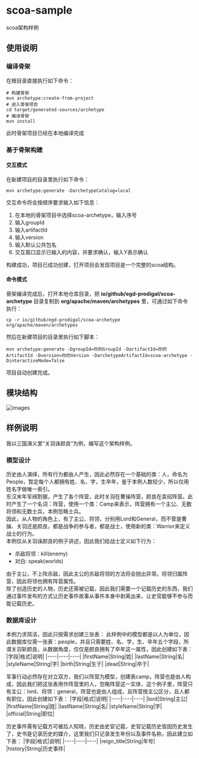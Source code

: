 # scoa-sample
scoa架构样例


## 使用说明
### 编译骨架
在根目录直接执行如下命令：
```shell
# 构建骨架
mvn archetype:create-from-project
# 进入骨架项目
cd target/generated-sources/archetype
# 编译骨架
mvn install
```
此时骨架项目已经在本地编译完成
### 基于骨架构建
#### 交互模式
在新建项目的目录里执行如下命令：
```shell
mvn archetype:generate -DarchetypeCatalog=local
```
交互命令将会按顺序要求输入如下信息：
1. 在本地的骨架项目中选择scoa-archetype，输入序号
2. 输入groupId
3. 输入artifactId
4. 输入version
5. 输入默认公共包名
6. 交互窗口显示已输入的内容，并要求确认，输入Y表示确认  

构建成功，项目已成功创建，打开项目会发现项目是一个完整的scoa结构。
#### 命令模式
骨架编译完成后，打开本地仓库目录，把 **io/github/egd-prodigal/scoa-archetype** 目录复制到 **org/apache/maven/archetypes** 里，可通过如下命令执行：
```shell
cp -r io/github/egd-prodigal/scoa-archetype org/apache/maven/archetypes
```
然后在新建项目的目录里执行如下脚本：
```shell
mvn archetype:generate -DgroupId=你的GroupId -DartifactId=你的ArtifactId -Dversion=你的Version -DarchetypeArtifactId=scoa-archetype -DinteractiveMode=false
```
项目自动创建完成。

## 模块结构
![images](https://yeemin.site/scoa/scoa.png)

## 样例说明
我以三国演义里“关羽诛颜良”为例，编写这个架构样例。  

### 模型设计
历史由人演绎，所有行为都由人产生，因此必然存在一个基础的类：人，命名为People，暂定每个人都拥有姓、名、字，生卒年，鉴于本例人数较少，所以仅用姓名字做唯一索引。  
东汉末年军阀割据，产生了各个阵营，此时关羽在曹操阵营，颜良在袁绍阵营。此时产生了一个名词：阵营，使用一个类：Camp来表示，阵营拥有一个主公、无数将领和无数士兵，本例忽略士兵。  
因此，从人物的角色上，有了主公、将领，分别用Lord和General，而不管是曹操、关羽还是颜良，都是战争的参与者，都是战士，使用新的类：Warrior来定义战士的行为。  
本例仅从关羽诛颜良的例子讲述，因此我们给战士定义如下行为：
- 杀敌将领：kill(enemy)
- 对白: speak(worlds)  

由于主公，不上阵杀敌，因此主公的杀敌将领的方法将会抛出异常。将领归属阵营，因此将领也拥有阵营属性。  
除了创造历史的人物，历史还需被记载，因此我们需要一个记载历史的东西，我们通过事件发布的方式让历史事件故事从事件本身中剥离出来，让史官能够不参与而能记载历史。
### 数据库设计
本例力求简洁，因此只按需求创建三张表：
此样例中的模型都是以人为单位，因此数据库仅需一张表：people，并且只需要姓、名、字，生、卒年五个字段，所谓关羽斩颜良，从数据角度，仅仅是颜良拥有了卒年这一属性，因此创建如下表：  
|字段|格式|说明|
|----|----|----|
|firstName|String|姓|
|lastName|String|名|
|styleName|String|字|
|birth|String|生于|
|dead|String|卒于|

军事行动必然存在对立双方，我们以阵营为模型，创建表camp，阵营也是由人构成，因此我们把这张表用作阵营里的人，忽略阵营这一实体，这个例子里，阵营只有主公：lord、将领：general，阵营也是由人组成，且阵营按主公区分，且人都有职位，因此创建如下表：
|字段|格式|说明|
|----|----|----|
|lord|String|主公|
|firstName|String|姓|
|lastName|String|名|
|styleName|String|字|
|official|String|职位|

历史事件需有记载方可被后人知晓，历史由史官记载，史官记载历史皆因历史发生了，史书是记录历史的媒介，这里我们只记录发生年份以及事件名称，因此建立如下表：
|字段|格式|说明|
|----|----|----|
|reign_title|String|年号|
|history|String|历史事件|



